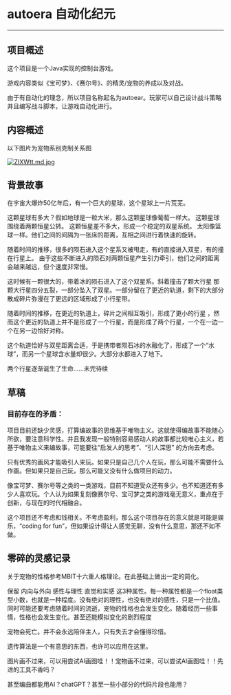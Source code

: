 # autoera 自动化纪元

---

## 项目概述

这个项目是一个Java实现的控制台游戏。

游戏内容类似《宝可梦》、《赛尔号》、的精灵/宠物的养成以及对战。

由于有自动化的理念，所以项目名称起名为autoear。玩家可以自己设计战斗策略并且编写战斗脚本，让游戏自动化进行。



## 内容概述

以下图片为宠物系别克制关系图

[![ZIXWtt.md.jpg](https://www.helloimg.com/images/2022/09/10/ZIXWtt.md.jpg)](https://www.helloimg.com/image/ZIXWtt)





## 背景故事

在宇宙大爆炸50亿年后，有一个巨大的星球，这个星球上一片荒芜。

这颗星球有多大？假如地球是一粒大米，那么这颗星球像葡萄一样大。
这颗星球围绕着两颗恒星公转。
这颗恒星差不多大，形成一个稳定的双星系统。
太阳像篮球一样。他们之间的间隔为一张床的距离，互相之间进行着快速的旋转。

随着时间的推移，很多的陨石进入这个星系又被甩走，有的直接进入双星，有的撞在行星上。
由于这些不断进入的陨石对两颗恒星产生引力牵引，他们之间的距离会越来越远，但个速度非常慢。

这时候有一颗很大的，带着冰的陨石进入了这个双星系。斜着撞击了颗大行星
那颗大行星四分五裂，一部分坠入了双星。一部分留在了更近的轨道，剩下的大部分散成碎片弥漫在了更远的区域形成了小行星带。

随着时间的推移，在更近的轨道上，碎片之间相互吸引，形成了更小的行星
，然而这个更近的轨道上并不是形成了一个行星，而是形成了两个行星，一个在一边一个在另一边恰好对称。

这个轨道恰好与双星距离合适，于是携带者陨石冰的水融化了，形成了一个“水球”，而另一个星球含水量却很少。大部分水都进入了地下。

两个行星逐渐诞生了生命……未完待续





## 草稿

### 目前存在的矛盾：

项目目前还缺少灵感，打算编故事的思维基于唯物主义。这就使得编故事不能随心所欲，要注意科学性。并且我发现一般特别容易感动人的故事都比较唯心主义，若基于唯物主义来编故事，可能要往“启发人的思考”、“引人深思” 的方向去考虑。

只有优秀的画风才能吸引人来玩。如果只是自己几个人在玩，那么可能不需要什么作画。但如果只是自己玩，那么可能又没有什么做项目的动力。

像宝可梦、赛尔号等之类的一类游戏，目前不知道受众还有多少。也不知道还有多少人喜欢玩。个人认为如果复刻像赛尔号、宝可梦之类的游戏毫无意义，重点在于创新，与现在的时代相融合。

这个项目还不考虑和钱相关。不考虑盈利，那么这个项目存在的意义就是可能是娱乐，“coding for fun”，但如果设计得让人感觉无聊，没有什么意思，那还不如不做。

## 零碎的灵感记录

关于宠物的性格参考MBIT十六重人格理论。在此基础上做出一定的简化。

保留 内向与外向  感性与理性  直觉和实感  这3种属性。每一种属性都是一个float类型小数，也就是一种程度。没有绝对的理性，也没有绝对的感性，只是一个比值。同时可能还要考虑随着时间的流逝，宠物的性格也会发生变化。随着经历一些事情，性格也会发生变化。甚至还能模拟变化的剧烈程度

宠物会死亡。并不会永远陪伴主人，只有失去才会懂得珍惜。

遗传算法是一个有意思的东西，也许可以应用在这里。

图片画不过来，可以用尝试AI画图哇！！宠物画不过来，可以尝试AI画图哇！！先进的工具不香吗？

甚至编曲都能用AI？chatGPT？甚至一些小部分的代码片段也能用？





